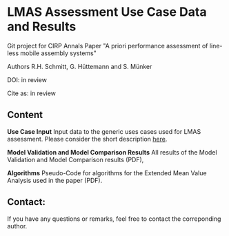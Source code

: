 # LMAS Assessment Use Case Data and Results

Git project for CIRP Annals Paper "A priori performance assessment of line-less mobile assembly systems" 

Authors R.H. Schmitt, G. Hüttemann and S. Münker

DOI: in review

Cite as: in review

## Content

**Use Case Input**
Input data to the generic uses cases used for LMAS assessment. Please consider the short description [here](UseCaseInput/README.md).

**Model Validation and Model Comparison Results**
All results of the Model Validation and Model Comparison results (PDF),

**Algorithms**
Pseudo-Code for algorithms for the Extended Mean Value Analysis used in the paper (PDF).

## Contact:
If you have any questions or remarks, feel free to contact the correponding author.
